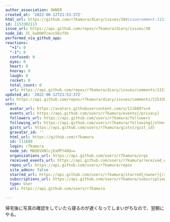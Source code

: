 ```yaml
---
author_association: OWNER
created_at: '2022-06-12T21:53:37Z'
html_url: https://github.com/r7kamura/diary/issues/38#issuecomment-1153302113
id: 1153302113
issue_url: https://api.github.com/repos/r7kamura/diary/issues/38
node_id: IC_kwDOHTcevs5Evf5h
performed_via_github_app: 
reactions:
  "+1": 0
  "-1": 0
  confused: 0
  eyes: 0
  heart: 0
  hooray: 0
  laugh: 0
  rocket: 0
  total_count: 0
  url: https://api.github.com/repos/r7kamura/diary/issues/comments/1153302113/reactions
updated_at: '2022-06-12T21:53:37Z'
url: https://api.github.com/repos/r7kamura/diary/issues/comments/1153302113
user:
  avatar_url: https://avatars.githubusercontent.com/u/111689?v=4
  events_url: https://api.github.com/users/r7kamura/events{/privacy}
  followers_url: https://api.github.com/users/r7kamura/followers
  following_url: https://api.github.com/users/r7kamura/following{/other_user}
  gists_url: https://api.github.com/users/r7kamura/gists{/gist_id}
  gravatar_id: ''
  html_url: https://github.com/r7kamura
  id: 111689
  login: r7kamura
  node_id: MDQ6VXNlcjExMTY4OQ==
  organizations_url: https://api.github.com/users/r7kamura/orgs
  received_events_url: https://api.github.com/users/r7kamura/received_events
  repos_url: https://api.github.com/users/r7kamura/repos
  site_admin: false
  starred_url: https://api.github.com/users/r7kamura/starred{/owner}{/repo}
  subscriptions_url: https://api.github.com/users/r7kamura/subscriptions
  type: User
  url: https://api.github.com/users/r7kamura

---
```

帰宅後に写真の確認をしていたら寝るのが遅くなってしまいがちなので、翌朝にやる。